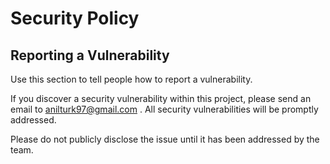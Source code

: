 # Security Policy

## Reporting a Vulnerability

Use this section to tell people how to report a vulnerability.

If you discover a security vulnerability within this project, please send an email to anilturk97@gmail.com . All security vulnerabilities will be promptly addressed.

Please do not publicly disclose the issue until it has been addressed by the team.
